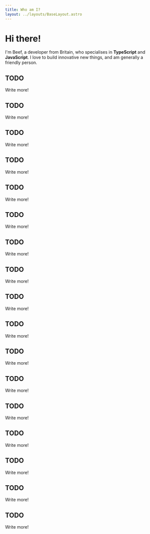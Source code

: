 ```yaml
---
title: Who am I?
layout: ../layouts/BaseLayout.astro
---
```


# Hi there!

I'm Beef, a developer from Britain, who specialises in **TypeScript** and **JavaScript**. I love to build innovative new things, and am generally a friendly person.

## TODO

Write more!
## TODO

Write more!
## TODO

Write more!
## TODO

Write more!
## TODO

Write more!
## TODO

Write more!
## TODO

Write more!
## TODO

Write more!
## TODO

Write more!
## TODO

Write more!
## TODO

Write more!
## TODO

Write more!
## TODO

Write more!
## TODO

Write more!
## TODO

Write more!
## TODO

Write more!
## TODO

Write more!
